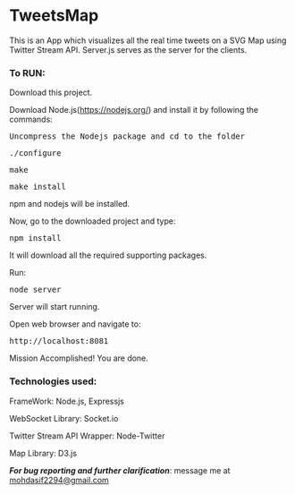 # TweetsMap
This is an App which visualizes all the real time tweets on a SVG Map using Twitter Stream API. 
Server.js serves as the server for the clients. 

<h3><b>To RUN:</b></h3>

Download this project.

 Download Node.js(https://nodejs.org/) and install it by following the commands:

<pre>Uncompress the Nodejs package and cd to the folder</pre>
<pre>./configure</pre>
<pre>make</pre>
<pre>make install</pre>

npm and nodejs will be installed.

Now, go to the downloaded project and type:
<pre>npm install</pre> 

It will download all the required supporting packages.

Run: <pre>node server</pre>
Server will start running.


Open web browser and navigate to:  
<pre>http://localhost:8081</pre>

Mission Accomplished! You are done.

<h3>Technologies used:</h3>

FrameWork:
Node.js, Expressjs

WebSocket Library:
Socket.io

Twitter Stream API Wrapper:
Node-Twitter

Map Library:
D3.js


<i><b>For bug reporting and further clarification</b></i>: message me at mohdasif2294@gmail.com<br><br>

